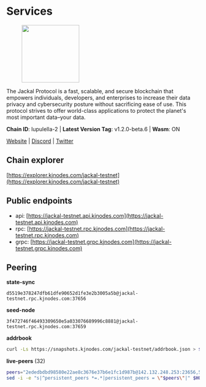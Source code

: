 # Services

<figure><img src="https://raw.githubusercontent.com/kj89/testnet_manuals/main/pingpub/logos/jackal.png" width="150" alt=""><figcaption></figcaption></figure>

The Jackal Protocol is a fast, scalable, and secure blockchain that empowers  individuals, developers, and enterprises to increase their data privacy and  cybersecurity posture without sacrificing ease of use. This protocol strives  to offer world-class applications to protect the planet's most important data–your data.

**Chain ID**: lupulella-2 | **Latest Version Tag**: v1.2.0-beta.6 | **Wasm**: ON

[Website](https://jackalprotocol.com) | [Discord](https://discord.com/invite/5GKym3p6rj) | [Twitter](https://twitter.com/Jackal_Protocol)




## Chain explorer
[https://explorer.kjnodes.com/jackal-testnet](https://explorer.kjnodes.com/jackal-testnet)

## Public endpoints

* api: [https://jackal-testnet.api.kjnodes.com](https://jackal-testnet.api.kjnodes.com)
* rpc: [https://jackal-testnet.rpc.kjnodes.com](https://jackal-testnet.rpc.kjnodes.com)
* grpc: [https://jackal-testnet.grpc.kjnodes.com](https://jackal-testnet.grpc.kjnodes.com)

## Peering

**state-sync**

```text
d5519e378247dfb61dfe90652d1fe3e2b3005a5b@jackal-testnet.rpc.kjnodes.com:37656
```

**seed-node**

```text
3f472746f46493309650e5a033076689996c8881@jackal-testnet.rpc.kjnodes.com:37659
```

**addrbook**
```bash
curl -Ls https://snapshots.kjnodes.com/jackal-testnet/addrbook.json > $HOME/.canine/config/addrbook.json
```

**live-peers** (32)
```bash
peers="2ededbdbd98580e22ae8c3676e37b6e1fc1d987b@142.132.248.253:23656,5eedbfbe64b942f4ab54db3842acf3bfab034c24@161.97.74.88:46656,84af58201840781a0a62449d1dcdb0ad0cf5bdb3@91.223.3.144:26356,d5519e378247dfb61dfe90652d1fe3e2b3005a5b@65.109.68.190:37656,09d9127972ded9e22f9f11833ed7fcfa149cf1fa@65.109.92.240:19126,0e3058446ee9b1ad449b5d3a60d5c4f92dd3785c@65.109.30.12:56656,fa10dc1a1dc81ee2741e7f88327cb13d2ab56f54@65.109.23.182:19126,1b191fb9ef837dec648136097f94925a15dd85ab@213.170.135.20:26516,d3677c7a3f9ef42d5ba213ae84c4c5749f4ee787@44.204.38.21:26656,2cdaa56d0778b20be8430069eefeab2138190355@78.46.106.75:37656,5c2a752c9b1952dbed075c56c600c3a79b58c395@195.3.220.57:26906,e4e93ce4b050c9d821e15b69477f5da706121343@65.109.93.152:31656,9a2c091798681f89b11f8eea370bf9c6284437c5@167.86.115.183:26656,11b91d243d43e761c96cfbf49f2f2bd06cce2df8@65.109.23.114:17556,0394449cab5a29f24dd4f37683d3b7622f27c0fc@65.108.206.118:61156,dbe4ae998efcb0b0fddfaa55b8cdf02b89894411@23.29.55.92:26656,80420ad774e622bda8e1dfa9b80da11eee7eed1f@144.126.140.252:29656,372111fd8c3c11a57cd34db58b2bdd8d2b6e5005@172.104.19.93:26656,a0f726a3dffb45d9cbde0913701bd757fcd7e434@157.90.2.254:36656,fd5b3021fe67406e63c1a3e3e89cb243bc0791c9@65.109.32.174:32656,3c6d856a429224201d78c7f28026874d10a27f57@5.75.227.78:26656,4ea723e652f11433734ae2aa6f364ef0510d6636@16.163.74.176:26626,f3e70d3de1974208af04dac6fabd657ab4abf0ff@65.108.75.107:24656,84f520678ef59ea02f942fa6323ec562ca5a3249@45.79.161.178:26656,075c59c5917e4e41fcb3e28dba80292a457f79ea@65.108.57.170:26656,451622fd913f6119a67f67e65f3ab82c3fbea529@78.107.253.133:32656,b549c1092e37db22576e31f19cbec4b1b3b36503@116.202.227.117:37656,ff5171d91cb033670238998dc84bdf69468bb053@51.89.232.234:27686,6c6c7f370febd64447770da8aec0b9d359d61565@65.109.70.23:17556,bb36af02fd6e50f3bedbc58b3589bdc203d896fc@103.19.25.157:26656,25681ef9f212ce94262475f618c759eddabde1b3@45.33.94.24:26656,1f11577400a5caadedc01261e0f4902983445fb1@94.23.23.189:26656"
sed -i -e "s|^persistent_peers *=.*|persistent_peers = \"$peers\"|" $HOME/.canine/config/config.toml
```
